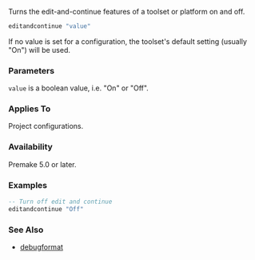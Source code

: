 Turns the edit-and-continue features of a toolset or platform on and off.

```lua
editandcontinue "value"
```

If no value is set for a configuration, the toolset's default setting (usually "On") will be used.

### Parameters ###

`value` is a boolean value, i.e. "On" or "Off".

### Applies To ###

Project configurations.

### Availability ###

Premake 5.0 or later.

### Examples ###

```lua
-- Turn off edit and continue
editandcontinue "Off"
```

### See Also ###

- [debugformat](debugformat.md)
